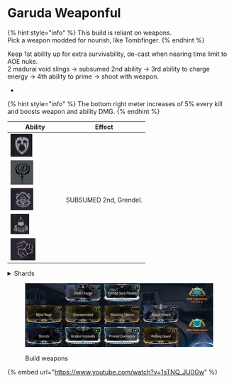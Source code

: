 # Garuda Weaponful

{% hint style="info" %}
This build is reliant on weapons.\
Pick a weapon modded for nourish, like Tombfinger.
{% endhint %}

Keep 1st ability up for extra survivability, de-cast when nearing time limit to AOE nuke.\
2 madurai void slings -> subsumed 2nd ability -> 3rd ability to charge energy -> 4th ability to prime -> shoot with weapon.

*

{% hint style="info" %}
The bottom right meter increases of 5% every kill and boosts weapon and ability DMG.
{% endhint %}

<table><thead><tr><th width="111">Ability</th><th>Effect</th></tr></thead><tbody><tr><td><img src="../.gitbook/assets/image (23).png" alt="" data-size="original"></td><td></td></tr><tr><td><img src="../.gitbook/assets/image (24).png" alt="" data-size="original"></td><td></td></tr><tr><td><img src="../.gitbook/assets/image (25).png" alt="" data-size="original"></td><td>SUBSUMED 2nd, Grendel. <br></td></tr><tr><td><img src="../.gitbook/assets/image (26).png" alt="" data-size="original"></td><td></td></tr><tr><td><img src="../.gitbook/assets/image (27).png" alt="" data-size="original"></td><td></td></tr></tbody></table>



<details>

<summary>Shards</summary>

![](<../.gitbook/assets/image (16).png>)![](<../.gitbook/assets/image (17).png>)![](<../.gitbook/assets/image (19).png>)![](<../.gitbook/assets/image (18).png>)![](<../.gitbook/assets/image (20).png>)

</details>

<figure><img src="../.gitbook/assets/image (21).png" alt=""><figcaption><p>Build weapons</p></figcaption></figure>

{% embed url="https://www.youtube.com/watch?v=1sTNQ_JU0Gw" %}
